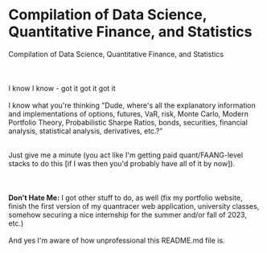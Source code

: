 # Compilation of Data Science, Quantitative Finance, and Statistics
Compilation of Data Science, Quantitative Finance, and Statistics
<br></br>
<br></br>
I know I know - got it got it got it
<br></br>
I know what you're thinking "Dude, where's all the explanatory information and implementations of options, futures, VaR, risk, Monte Carlo, Modern Portfolio Theory, Probabilistic Sharpe Ratios, bonds, securities, financial analysis, statistical analysis, derivatives, etc.?"
<div>&nbsp;</div>
Just give me a minute (you act like I'm getting paid quant/FAANG-level stacks to do this [if I was then you'd probably have all of it by now]).
<br></br>
<br></br>
<b>Don't Hate Me:</b> I got other stuff to do, as well (fix my portfolio website, finish the first version of my quantracer web application, university classes, somehow securing a nice internship for the summer and/or fall of 2023, etc.) 
<br></br>
And yes I'm aware of how unprofessional this README.md file is.
